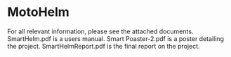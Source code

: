 # MotoHelm
For all relevant information, please see the attached documents. SmartHelm.pdf is a users manual. Smart Poaster-2.pdf is
a poster detailing the project. SmartHelmReport.pdf is the final report on the project. 
